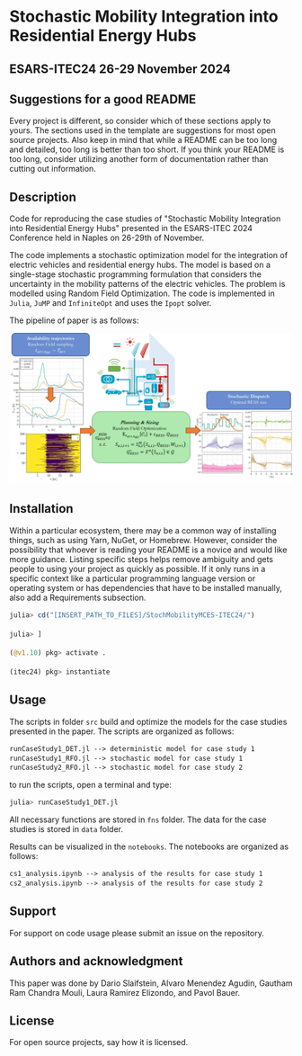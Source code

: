 # Stochastic Mobility Integration into Residential Energy Hubs
## ESARS-ITEC24 26-29 November 2024

## Suggestions for a good README


Every project is different, so consider which of these sections apply to yours. The sections used in the template are suggestions for most open source projects. Also keep in mind that while a README can be too long and detailed, too long is better than too short. If you think your README is too long, consider utilizing another form of documentation rather than cutting out information.

## Description

Code for reproducing the case studies of "Stochastic Mobility Integration into Residential Energy Hubs" presented in the ESARS-ITEC 2024 Conference held in Naples on 26-29th of November.

The code implements a stochastic optimization model for the integration of electric vehicles and residential energy hubs. The model is based on a single-stage stochastic programming formulation that considers the uncertainty in the mobility patterns of the electric vehicles. The problem is modelled using Random Field Optimization. The code is implemented in `Julia`, `JuMP` and `InfiniteOpt` and uses the `Ipopt` solver.

The pipeline of paper is as follows:

![alt text](images/graph_abstract.png)

## Installation
Within a particular ecosystem, there may be a common way of installing things, such as using Yarn, NuGet, or Homebrew. However, consider the possibility that whoever is reading your README is a novice and would like more guidance. Listing specific steps helps remove ambiguity and gets people to using your project as quickly as possible. If it only runs in a specific context like a particular programming language version or operating system or has dependencies that have to be installed manually, also add a Requirements subsection.

```julia
julia> cd("[INSERT_PATH_TO_FILES]/StochMobilityMCES-ITEC24/")

julia> ]

(@v1.10) pkg> activate .

(itec24) pkg> instantiate

```

## Usage
The scripts in folder `src` build and optimize the models for the case studies presented in the paper. The scripts are organized as follows:

```apache
runCaseStudy1_DET.jl --> deterministic model for case study 1
runCaseStudy1_RFO.jl --> stochastic model for case study 1
runCaseStudy2_RFO.jl --> stochastic model for case study 2
```

to run the scripts, open a terminal and type:

```julia
julia> runCaseStudy1_DET.jl
```

All necessary functions are stored in `fns` folder. The data for the case studies is stored in `data` folder.

Results can be visualized in the `notebooks`. The notebooks are organized as follows:

```apache
cs1_analysis.ipynb --> analysis of the results for case study 1
cs2_analysis.ipynb --> analysis of the results for case study 2
```

## Support
For support on code usage please submit an issue on the repository.

## Authors and acknowledgment
This paper was done by Dario Slaifstein, Alvaro Menendez Agudin, Gautham Ram Chandra Mouli, Laura Ramirez Elizondo, and Pavol Bauer.

## License
For open source projects, say how it is licensed.